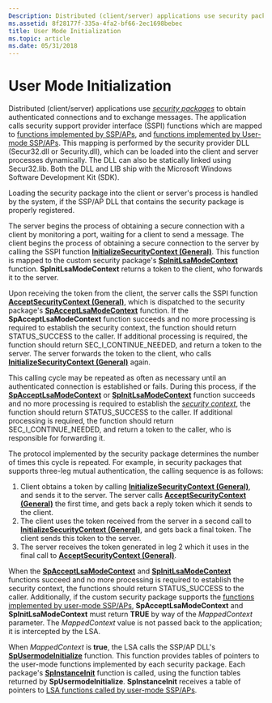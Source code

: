 ```yaml
---
Description: Distributed (client/server) applications use security packages to obtain authenticated connections and to exchange messages.
ms.assetid: 8f28177f-335a-4fa2-bf66-2ec1698bebec
title: User Mode Initialization
ms.topic: article
ms.date: 05/31/2018
---
```


# User Mode Initialization

Distributed (client/server) applications use [*security packages*](https://msdn.microsoft.com/library/ms721625(v=VS.85).aspx) to obtain authenticated connections and to exchange messages. The application calls security support provider interface (SSPI) functions which are mapped to [functions implemented by SSP/APs](authentication-functions.md), and [functions implemented by User-mode SSP/APs](authentication-functions.md). This mapping is performed by the security provider DLL (Secur32.dll or Security.dll), which can be loaded into the client and server processes dynamically. The DLL can also be statically linked using Secur32.lib. Both the DLL and LIB ship with the Microsoft Windows Software Development Kit (SDK).

Loading the security package into the client or server's process is handled by the system, if the SSP/AP DLL that contains the security package is properly registered.

The server begins the process of obtaining a secure connection with a client by monitoring a port, waiting for a client to send a message. The client begins the process of obtaining a secure connection to the server by calling the SSPI function [**InitializeSecurityContext (General)**](https://msdn.microsoft.com/library/Aa375506(v=VS.85).aspx). This function is mapped to the custom security package's [**SpInitLsaModeContext**](/windows/desktop/api/Ntsecpkg/nc-ntsecpkg-spinitlsamodecontextfn) function. **SpInitLsaModeContext** returns a token to the client, who forwards it to the server.

Upon receiving the token from the client, the server calls the SSPI function [**AcceptSecurityContext (General)**](https://msdn.microsoft.com/library/Aa374703(v=VS.85).aspx), which is dispatched to the security package's [**SpAcceptLsaModeContext**](/windows/desktop/api/Ntsecpkg/nc-ntsecpkg-spacceptlsamodecontextfn) function. If the **SpAcceptLsaModeContext** function succeeds and no more processing is required to establish the security context, the function should return STATUS\_SUCCESS to the caller. If additional processing is required, the function should return SEC\_I\_CONTINUE\_NEEDED, and return a token to the server. The server forwards the token to the client, who calls [**InitializeSecurityContext (General)**](https://msdn.microsoft.com/library/Aa375506(v=VS.85).aspx) again.

This calling cycle may be repeated as often as necessary until an authenticated connection is established or fails. During this process, if the [**SpAcceptLsaModeContext**](/windows/desktop/api/Ntsecpkg/nc-ntsecpkg-spacceptlsamodecontextfn) or [**SpInitLsaModeContext**](/windows/desktop/api/Ntsecpkg/nc-ntsecpkg-spinitlsamodecontextfn) function succeeds and no more processing is required to establish the [*security context*](https://msdn.microsoft.com/library/ms721625(v=VS.85).aspx), the function should return STATUS\_SUCCESS to the caller. If additional processing is required, the function should return SEC\_I\_CONTINUE\_NEEDED, and return a token to the caller, who is responsible for forwarding it.

The protocol implemented by the security package determines the number of times this cycle is repeated. For example, in security packages that supports three-leg mutual authentication, the calling sequence is as follows:

1.  Client obtains a token by calling [**InitializeSecurityContext (General)**](https://msdn.microsoft.com/library/Aa375506(v=VS.85).aspx), and sends it to the server. The server calls [**AcceptSecurityContext (General)**](https://msdn.microsoft.com/library/Aa374703(v=VS.85).aspx) the first time, and gets back a reply token which it sends to the client.
2.  The client uses the token received from the server in a second call to [**InitializeSecurityContext (General)**](https://msdn.microsoft.com/library/Aa375506(v=VS.85).aspx), and gets back a final token. The client sends this token to the server.
3.  The server receives the token generated in leg 2 which it uses in the final call to [**AcceptSecurityContext (General)**](https://msdn.microsoft.com/library/Aa374703(v=VS.85).aspx).

When the [**SpAcceptLsaModeContext**](/windows/desktop/api/Ntsecpkg/nc-ntsecpkg-spacceptlsamodecontextfn) and [**SpInitLsaModeContext**](/windows/desktop/api/Ntsecpkg/nc-ntsecpkg-spinitlsamodecontextfn) functions succeed and no more processing is required to establish the security context, the functions should return STATUS\_SUCCESS to the caller. Additionally, if the custom security package supports the [functions implemented by user-mode SSP/APs](authentication-functions.md), **SpAcceptLsaModeContext** and **SpInitLsaModeContext** must return **TRUE** by way of the *MappedContext* parameter. The *MappedContext* value is not passed back to the application; it is intercepted by the LSA.

When *MappedContext* is **true**, the LSA calls the SSP/AP DLL's [**SpUsermodeInitialize**](/windows/desktop/api/Ntsecpkg/nc-ntsecpkg-spusermodeinitializefn) function. This function provides tables of pointers to the user-mode functions implemented by each security package. Each package's [**SpInstanceInit**](/windows/desktop/api/Ntsecpkg/nc-ntsecpkg-spinstanceinitfn) function is called, using the function tables returned by **SpUsermodeInitialize**. **SpInstanceInit** receives a table of pointers to [LSA functions called by user-mode SSP/APs](authentication-functions.md).

 

 



